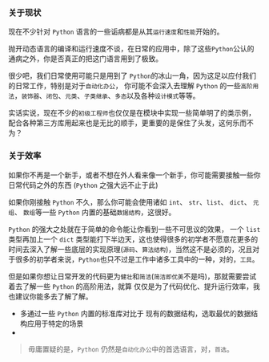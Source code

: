 
### 关于现状

现在不少针对 `Python` 语言的一些诟病都是从其`运行速度`和`性能`开始的。

抛开动态语言的编译和运行速度不谈，在日常的应用中，除了这些`Python`公认的通病之外，你是否真正的把这门语言用到了极致。

很少吧，我们日常使用可能只是用到了 `Python`的冰山一角，因为这足以应付我们的日常工作，特别是对于`自动化办公`，
你可能不会深入去理解 `Python` 的一些`高阶用法`，`装饰器`、`闭包`、`元类`、`子类继承`、`多态`以及各种`设计模式`等等。

实话实说，现在不少的`初级工程师`也仅仅是在模块中实现一些简单明了的类示例，配合各种第三方库用起来也是无比的顺手，更重要的是保住了头发，这何乐而不为？


### 关于效率

如果你不再是一个新手，或者不想在外人看来像一个新手，你可能需要接触一些你日常代码之外的东西 (`Python` 之强大远不止于此)

如果你刚接触 `Python` 不久，那么你可能会使用诸如 `int`、 `str`、`list`、 `dict`、 `元组`、 `数组`等一些 `Python` 内置的基础`数据结构`，这很好。

`Python` 的强大之处就在于简单的命令能让你看到一些不可思议的效果，
一个 `list` 类型再加上一个 `dict` 类型能打下半边天，这也使得很多的初学者不愿意花更多的时间去深入了解一些底层的实现原理(`源码`、`算法结构`)，当然这不是必须的，况且对于很多的初学者来说，`Python`也只不过是工作中诸多工具中的一种，对的，`工具`。

但是如果你想让日常开发的代码更为`健壮`和`简洁`(`简洁即优美`不是吗)，那就需要尝试着去了解一些 `Python` 的高阶用法，就算
仅仅是为了代码优化、提升运行效率，我也建议你能多去了解了解。

- 多通过一些 `Python` 内置的标准库对比于 现有的数据结构，选取最优的数据结构应用于特定的场景
- 


> 毋庸置疑的是，`Python` 仍然是`自动化办公`中的首选语言，对，`首选`。